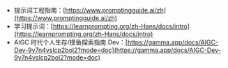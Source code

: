 
- 提示词工程指南：[https://www.promptingguide.ai/zh](https://www.promptingguide.ai/zh)
- 学习提示词：[https://learnprompting.org/zh-Hans/docs/intro](https://learnprompting.org/zh-Hans/docs/intro)
- AIGC 时代个人生存/摸鱼探索指南.Dev：[https://gamma.app/docs/AIGC-Dev-9y7n4vslcp2bol2?mode=doc](https://gamma.app/docs/AIGC-Dev-9y7n4vslcp2bol2?mode=doc)